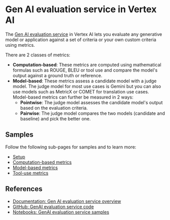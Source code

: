 # Gen AI evaluation service in Vertex AI 

The [Gen AI evaluation service](https://cloud.google.com/vertex-ai/generative-ai/docs/models/evaluation-overview) in 
Vertex AI lets you evaluate any generative model or application against a set of criteria or your own custom criteria 
using metrics.

There are 2 classes of metrics:

* **Computation-based**: These metrics are computed using mathematical formulas such as ROUGE, BLEU or tool use and 
compare the model's output against a ground truth or reference.  
* **Model-based**: These metrics assess a candidate model with a judge model. The judge model for most use cases is 
Gemini but you can also use models such as MetricX or COMET for translation use cases. Model-based metrics can further 
be measured in 2 ways:
  * **Pointwise**: The judge model assesses the candidate model's output based on the evaluation criteria. 
  * **Pairwise**:  The judge model compares the two models (candidate and baseline) and pick the better one.

## Samples

Follow the following sub-pages for samples and to learn more:

* [Setup](./setup.md)
* [Computation-based metrics](./computation-based/README.md)
* [Model-based metrics](./model-based/README.md)
* [Tool-use metrics](./tool-use/README.md)

## References

* [Documentation: Gen AI evaluation service overview](https://cloud.google.com/vertex-ai/generative-ai/docs/models/evaluation-overview)
* [GitHub: GenAI evaluation service code](https://github.com/googleapis/python-aiplatform/tree/main/vertexai/evaluation)
* [Notebooks: GenAI evaluation service samples](https://github.com/GoogleCloudPlatform/generative-ai/tree/main/gemini/evaluation)